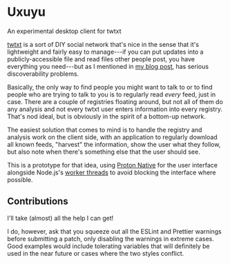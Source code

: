 # Uxuyu
An experimental desktop client for twtxt

[twtxt](https://twtxt.readthedocs.io/en/latest/) is a sort of DIY social network that's nice in the sense that it's lightweight and fairly easy to manage---if you can put updates into a publicly-accessible file and read files other people post, you have everything you need---but as I mentioned in [my blog post](https://john.colagioia.net/blog/media/2020/03/21/twtxt.html), has serious discoverability problems.

Basically, the only way to find people you might want to talk to or to find people who are trying to talk to you is to regularly read *every* feed, just in case.  There are a couple of registries floating around, but not all of them do any analysis and not every twtxt user enters information into every registry.  That's nod ideal, but is obviously in the spirit of a bottom-up network.

The easiest solution that comes to mind is to handle the registry and analysis work on the client side, with an application to regularly download all known feeds, "harvest" the information, show the user what they follow, but also note when there's something else that the user should see.

This is a prototype for that idea, using [Proton Native](https://proton-native.js.org/#/) for the user interface alongside Node.js's [worker threads](https://nodejs.org/api/worker_threads.html) to avoid blocking the interface where possible.

## Contributions

I'll take (almost) all the help I can get!

I do, however, ask that you squeeze out all the ESLint and Prettier warnings before submitting a patch, only disabling the warnings in extreme cases.  Good examples would include tolerating variables that will definitely be used in the near future or cases where the two styles conflict.
